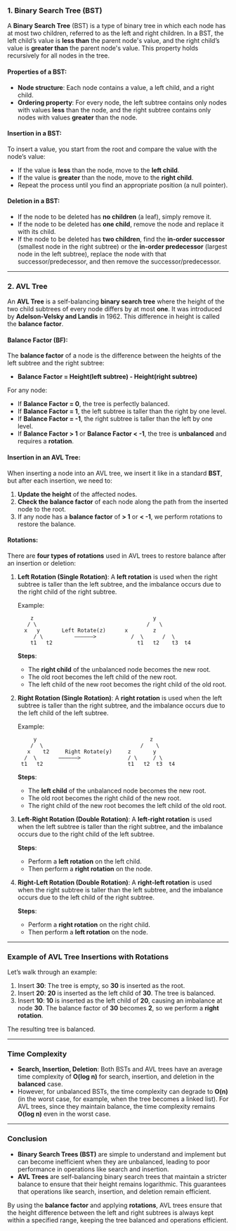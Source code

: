 ### **1. Binary Search Tree (BST)**

A **Binary Search Tree** (BST) is a type of binary tree in which each node has at most two children, referred to as the left and right children. In a BST, the left child’s value is **less than** the parent node's value, and the right child’s value is **greater than** the parent node's value. This property holds recursively for all nodes in the tree.

#### **Properties of a BST:**

- **Node structure**: Each node contains a value, a left child, and a right child.
- **Ordering property**: For every node, the left subtree contains only nodes with values **less** than the node, and the right subtree contains only nodes with values **greater** than the node.

#### **Insertion in a BST:**

To insert a value, you start from the root and compare the value with the node’s value:

- If the value is **less** than the node, move to the **left child**.
- If the value is **greater** than the node, move to the **right child**.
- Repeat the process until you find an appropriate position (a null pointer).

#### **Deletion in a BST:**

- If the node to be deleted has **no children** (a leaf), simply remove it.
- If the node to be deleted has **one child**, remove the node and replace it with its child.
- If the node to be deleted has **two children**, find the **in-order successor** (smallest node in the right subtree) or the **in-order predecessor** (largest node in the left subtree), replace the node with that successor/predecessor, and then remove the successor/predecessor.

---

### **2. AVL Tree**

An **AVL Tree** is a self-balancing **binary search tree** where the height of the two child subtrees of every node differs by at most **one**. It was introduced by **Adelson-Velsky and Landis** in 1962. This difference in height is called the **balance factor**.

#### **Balance Factor (BF)**:

The **balance factor** of a node is the difference between the heights of the left subtree and the right subtree:

- **Balance Factor = Height(left subtree) - Height(right subtree)**

For any node:

- If **Balance Factor = 0**, the tree is perfectly balanced.
- If **Balance Factor = 1**, the left subtree is taller than the right by one level.
- If **Balance Factor = -1**, the right subtree is taller than the left by one level.
- If **Balance Factor > 1** or **Balance Factor < -1**, the tree is **unbalanced** and requires a **rotation**.

#### **Insertion in an AVL Tree**:

When inserting a node into an AVL tree, we insert it like in a standard **BST**, but after each insertion, we need to:

1. **Update the height** of the affected nodes.
2. **Check the balance factor** of each node along the path from the inserted node to the root.
3. If any node has a **balance factor** of **> 1** or **< -1**, we perform rotations to restore the balance.

#### **Rotations**:

There are **four types of rotations** used in AVL trees to restore balance after an insertion or deletion:

1. **Left Rotation (Single Rotation)**:
   A **left rotation** is used when the right subtree is taller than the left subtree, and the imbalance occurs due to the right child of the right subtree.

   Example:

   ```
       z                                      y
      / \                                   /   \
     x   y       Left Rotate(z)      x        z
        / \          ——————>           /  \      /  \
       t1   t2                           t1   t2    t3  t4
   ```

   **Steps**:

   - The **right child** of the unbalanced node becomes the new root.
   - The old root becomes the left child of the new root.
   - The left child of the new root becomes the right child of the old root.

2. **Right Rotation (Single Rotation)**:
   A **right rotation** is used when the left subtree is taller than the right subtree, and the imbalance occurs due to the left child of the left subtree.

   Example:

   ```
        y                                    z
       /  \                               /    \
      x    t2     Right Rotate(y)     z       y
     /  \       ——————>               / \     / \
    t1   t2                           t1   t2  t3  t4
   ```

   **Steps**:

   - The **left child** of the unbalanced node becomes the new root.
   - The old root becomes the right child of the new root.
   - The right child of the new root becomes the left child of the old root.

3. **Left-Right Rotation (Double Rotation)**:
   A **left-right rotation** is used when the left subtree is taller than the right subtree, and the imbalance occurs due to the right child of the left subtree.

   **Steps**:

   - Perform a **left rotation** on the left child.
   - Then perform a **right rotation** on the node.

4. **Right-Left Rotation (Double Rotation)**:
   A **right-left rotation** is used when the right subtree is taller than the left subtree, and the imbalance occurs due to the left child of the right subtree.

   **Steps**:

   - Perform a **right rotation** on the right child.
   - Then perform a **left rotation** on the node.

---

### **Example of AVL Tree Insertions with Rotations**

Let’s walk through an example:

1. Insert **30**: The tree is empty, so **30** is inserted as the root.
2. Insert **20**: **20** is inserted as the left child of **30**. The tree is balanced.
3. Insert **10**: **10** is inserted as the left child of **20**, causing an imbalance at node **30**. The balance factor of **30** becomes **2**, so we perform a **right rotation**.

The resulting tree is balanced.

---

### **Time Complexity**

- **Search, Insertion, Deletion**: Both BSTs and AVL trees have an average time complexity of **O(log n)** for search, insertion, and deletion in the **balanced** case.
- However, for unbalanced BSTs, the time complexity can degrade to **O(n)** (in the worst case, for example, when the tree becomes a linked list). For AVL trees, since they maintain balance, the time complexity remains **O(log n)** even in the worst case.

---

### **Conclusion**

- **Binary Search Trees (BST)** are simple to understand and implement but can become inefficient when they are unbalanced, leading to poor performance in operations like search and insertion.
- **AVL Trees** are self-balancing binary search trees that maintain a stricter balance to ensure that their height remains logarithmic. This guarantees that operations like search, insertion, and deletion remain efficient.

By using the **balance factor** and applying **rotations**, AVL trees ensure that the height difference between the left and right subtrees is always kept within a specified range, keeping the tree balanced and operations efficient.

